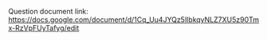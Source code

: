 Question document link: https://docs.google.com/document/d/1Cq_Uu4JYQz5lIbkqyNLZ7XU5z90Tmx-RzVpFUyTafyg/edit
